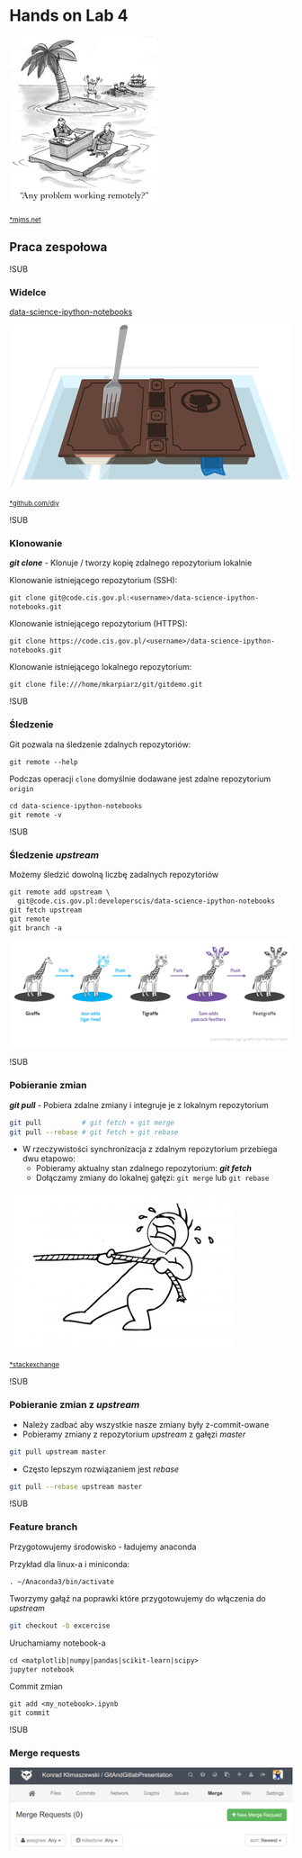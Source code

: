 # Hands on Lab 4
![remote](images/Remote.jpg)

<small>[*mjms.net](http://www.mjms.net/blog/5-tips-for-managing-remote-workers/)</small>
## Praca zespołowa

!SUB
### Widelce

[data-science-ipython-notebooks](https://code.cis.gov.pl/developerscis/data-science-ipython-notebooks)

![github fork](images/github-fork.gif)

<small>[*github.com/diy](https://github.com/diy/open-sourcerer/blob/master/script.md)</small>

!SUB
### Klonowanie

_**git clone**_ - Klonuje / tworzy kopię zdalnego repozytorium lokalnie

Klonowanie istniejącego repozytorium (SSH):

```
git clone git@code.cis.gov.pl:<username>/data-science-ipython-notebooks.git
```

Klonowanie istniejącego repozytorium (HTTPS):

```
git clone https://code.cis.gov.pl/<username>/data-science-ipython-notebooks.git
```

Klonowanie istniejącego lokalnego repozytorium:

```
git clone file:///home/mkarpiarz/git/gitdemo.git
```

!SUB
### Śledzenie

Git pozwala na śledzenie zdalnych repozytoriów:

```
git remote --help
```

Podczas operacji `clone` domyślnie dodawane jest zdalne repozytorium `origin`

```
cd data-science-ipython-notebooks
git remote -v
```

!SUB
### Śledzenie *upstream*

Możemy śledzić dowolną liczbę zadalnych repozytoriów

```
git remote add upstream \
  git@code.cis.gov.pl:developerscis/data-science-ipython-notebooks
git fetch upstream
git remote
git branch -a
```

![forks](images/forks.png)

!SUB
### Pobieranie zmian

_**git pull**_ - Pobiera zdalne zmiany i integruje je z lokalnym repozytorium

```bash
git pull          # git fetch + git merge
git pull --rebase # git fetch + git rebase
```

* W rzeczywistości synchronizacja z zdalnym repozytorium przebiega dwu etapowo:
  * Pobieramy aktualny stan zdalnego repozytorium: _**git fetch**_
  * Dołączamy zmiany do lokalnej gałęzi: `git merge` lub `git rebase`

![pull](images/pull.jpg)

<small>[*stackexchange](https://physics.stackexchange.com/questions/133614/the-best-way-in-which-a-man-can-pull-a-train)</small>

!SUB
### Pobieranie zmian z *upstream*

- Należy zadbać aby wszystkie nasze zmiany były z-commit-owane
- Pobieramy zmiany z repozytorium *upstream* z gałęzi *master*

```bash
git pull upstream master
```

- Często lepszym rozwiązaniem jest *rebase*

```bash
git pull --rebase upstream master
```

!SUB
### Feature branch

Przygotowujemy środowisko - ładujemy anaconda

Przykład dla linux-a i miniconda:
```
. ~/Anaconda3/bin/activate
```

Tworzymy gałąź na poprawki które przygotowujemy do włączenia do *upstream*

```bash
git checkout -b excercise
```

Uruchamiamy notebook-a

```
cd <matplotlib|numpy|pandas|scikit-learn|scipy>
jupyter notebook
```

Commit zmian

```
git add <my_notebook>.ipynb
git commit
```

!SUB
### Merge requests

![merge request](images/merge-request.png)

